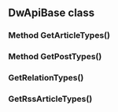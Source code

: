 ## DwApiBase class

### Method GetArticleTypes()

### Method GetPostTypes()

### GetRelationTypes()

### GetRssArticleTypes()
